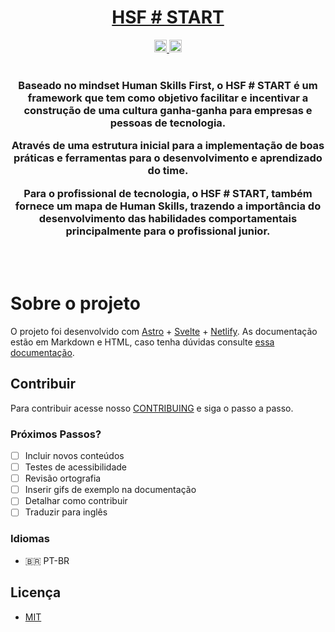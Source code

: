 <div align="center">
  <h1><a href="https://github.com/paoloalmeida/hsf/">HSF # START</a></h1>
  <a href="./CONTRIBUTING.md">
    <img src="https://img.shields.io/static/v1.svg?label=Contributions&message=Welcome&color=0059b3&style=flat-square" height="20" alt="Contributions Welcome">
  </a>
  <a href="./LICENSE">
    <img src="https://img.shields.io/badge/licence-MIT-blue.svg" height="20" alt="licence mit">
  </a><br /><br />
  <h3>Baseado no mindset Human Skills First, o HSF # START é um framework que tem como objetivo facilitar e incentivar a construção de uma cultura ganha-ganha para empresas e pessoas de tecnologia.

Através de uma estrutura inicial para a implementação de boas práticas e ferramentas para o desenvolvimento e aprendizado do time.

Para o profissional de tecnologia, o HSF # START, também fornece um mapa de Human Skills, trazendo a importância do desenvolvimento das habilidades comportamentais principalmente para o profissional junior.</h3>
</div>

<br /><br />


# Sobre o projeto
O projeto foi desenvolvido com [Astro](https://astro.build/) + [Svelte](https://svelte.dev/) + [Netlify](https://app.netlify.com/).
 As documentação estão em Markdown e HTML, caso tenha dúvidas consulte [essa documentação](https://about.gitlab.com/handbook/markdown-guide/).

## Contribuir

Para contribuir acesse nosso [CONTRIBUING](./CONTRIBUTING.md) e siga o passo a passo.

### Próximos Passos?

- [ ] Incluir novos conteúdos
- [ ] Testes de acessibilidade
- [ ] Revisão ortografia
- [ ] Inserir gifs de exemplo na documentação
- [ ] Detalhar como contribuir
- [ ] Traduzir para inglês

### Idiomas
- 🇧🇷 PT-BR

## Licença

- [MIT](./LICENSE)

